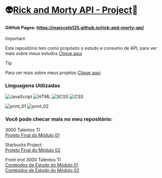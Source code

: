 # 👽[Rick and Morty API - Project](https://github.com/Marccelo125/rick-and-morty-api)🌠
#### GitHub Pages: https://marccelo125.github.io/rick-and-morty-api/

> [!IMPORTANT]
> Este repositório tem como propósito o estudo e consumo de API, para ver mais sobre meus estudos [Clique aqui](https://github.com/Marccelo125/Growdev-exercicios)</br>

> [!Tip]
>Para ver mais sobre meus projetos [Clique aqui](https://github.com/Marccelo125?tab=repositories)

### Linguagens Utilizadas <br />
![JavaScript](https://img.shields.io/badge/JavaScript-1f1f1f?style=for-the-badge&logo=javascript&logoColor=yellow)
![HTML](https://img.shields.io/badge/Html5-f25e02?style=for-the-badge&logo=html5&logoColor=white)
![SCSS](https://img.shields.io/badge/SCSS-CD6799?style=for-the-badge&logo=sass&logoColor=white)
![CSS](https://img.shields.io/badge/CSS3-2d84e0?style=for-the-badge&logo=css3&logoColor=white)

![print_01](https://github.com/Marccelo125/rick-and-morty-api/assets/127633664/58b6aaf5-6ee9-4c7d-9e22-fe2156cbd1b0)
![print_02](https://github.com/Marccelo125/rick-and-morty-api/assets/127633664/95489cf2-4622-4e43-985a-bdacb15a31f2)

### Você pode checar mais no meu repositório:
3000 Talentos TI<br />
[Projeto Final do Módulo 01](https://github.com/Marccelo125/prj-final-m1-talentos-ti)

Starbucks Project<br />
[Projeto Final do Módulo 02](https://github.com/Marccelo125/starbucks-shop-prj)

Front end 3000 Talentos TI<br />
[Conteúdos de Estudo do Módulo 01](https://github.com/Marccelo125/3000-talentos-ti)<br />
[Conteúdos de Estudo do Módulo 02](https://github.com/Marccelo125/front-end-talentos-ti)
